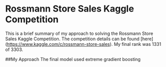 # Rossmann Store Sales Kaggle Competition
This is a brief summary of my approach to solving the Rossmann Store Sales Kaggle Competition. The competition details can be found [here] (https://www.kaggle.com/c/rossmann-store-sales). My final rank was 1331 of 3303.

##My Approach
The final model used extreme gradient boosting 
